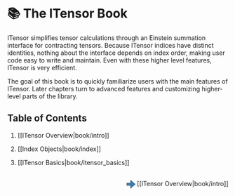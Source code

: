# 📚  The ITensor Book

ITensor simplifies tensor
calculations through an Einstein summation interface for contracting tensors.
Because ITensor indices have distinct identities, nothing about the interface
depends on index order, making user code easy to write and maintain.
Even with these higher level features, ITensor is very efficient.

The goal of this book is to quickly familiarize users with the 
main features of ITensor. Later chapters turn to advanced features and
customizing higher-level parts of the library.

## Table of Contents

1. [[ITensor Overview|book/intro]]

2. [[Index Objects|book/index]]

3. [[ITensor Basics|book/itensor_basics]]

<br/>
<span style="float:right;"><img src="../../right_arrow.png" width="20px" style="vertical-align:middle;"/> 
[[ITensor Overview|book/intro]]
</span>
